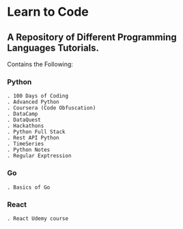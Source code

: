# Learn to Code

## A Repository of Different Programming Languages Tutorials.

Contains the Following:

### Python

    . 100 Days of Coding
    . Advanced Python
    . Coursera (Code Obfuscation)
    . DataCamp
    . DataQuest
    . Hackathons
    . Python Full Stack
    . Rest API Python
    . TimeSeries
    . Python Notes
    . Regular Exptression

### Go

    . Basics of Go

### React

    . React Udemy course

